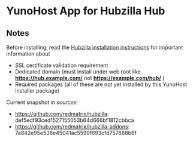 # YunoHost App for Hubzilla Hub #

Notes
--------------

Before installing, read the [Hubzilla installation instructions](https://github.com/redmatrix/hubzilla/blob/master/install/INSTALL.txt) for important information about 

- SSL certificate validation requirement
- Dedicated domain (must install under web root like **https://hub.example.com/** not **https://example.com/hub/** )
- Required packages (all of these are not yet installed by this YunoHost installer package)


Current snapshot in *sources*: 

* https://github.com/redmatrix/hubzilla: def5edf93ced1527155053b64d666bf1812cbbca
* https://github.com/redmatrix/hubzilla-addons: 7a842e95e538e45041ac5599f693cfd757888b6f
